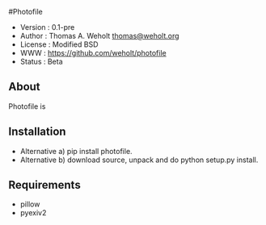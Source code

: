 #Photofile

- Version : 0.1-pre
- Author : Thomas A. Weholt <thomas@weholt.org>
- License : Modified BSD
- WWW : https://github.com/weholt/photofile
- Status : Beta

## About

Photofile is

## Installation

* Alternative a) pip install photofile.
* Alternative b) download source, unpack and do python setup.py install.


## Requirements

* pillow
* pyexiv2
